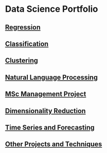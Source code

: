 # Data Science Portfolio

## [Regression](https://github.com/Auckland68/LinearRegression)

## [Classification](https://github.com/Auckland68/Classification)

## [Clustering](https://github.com/Auckland68/Clustering)

## [Natural Language Processing](https://github.com/Auckland68/NLPModels)

## [MSc Management Project](https://github.com/Auckland68/Arun-Travel-Reviews-Analysis)

## [Dimensionality Reduction](https://github.com/Auckland68/DimensionalityReduction)

## [Time Series and Forecasting]()

## [Other Projects and Techniques](https://github.com/Auckland68/Other-Techniques)
